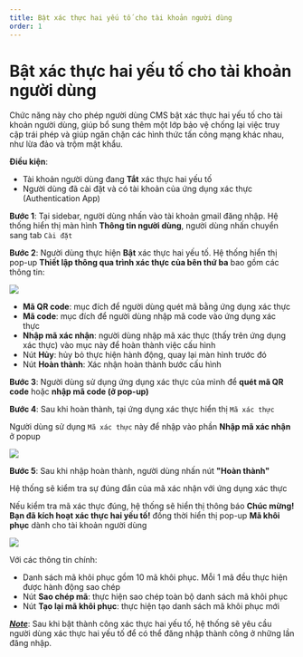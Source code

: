 ```yaml
---
title: Bật xác thực hai yếu tố cho tài khoản người dùng
order: 1
---
```


# Bật xác thực hai yếu tố cho tài khoản người dùng

Chức năng này cho phép người dùng CMS bật xác thực hai yếu tố cho tài khoản người dùng, giúp bổ sung thêm một lớp bảo vệ chống lại việc truy cập trái phép và giúp ngăn chặn các hình thức tấn công mạng khác nhau, như lừa đảo và trộm mật khẩu.

**Điều kiện**:

- Tài khoản người dùng đang **Tắt** xác thực hai yếu tố
- Người dùng đã cài đặt và có tài khoản của ứng dụng xác thực (Authentication App)

**Bước 1**: Tại sidebar, người dùng nhấn vào tài khoản gmail đăng nhập. Hệ thống hiển thị màn hình **Thông tin người dùng**, người dùng nhấn chuyển sang tab `Cài đặt`

**Bước 2**: Người dùng thực hiện **Bật** xác thực hai yếu tố. Hệ thống hiển thị pop-up **Thiết lập thông qua trình xác thực của bên thứ ba** bao gồm các thông tin:

![](../images/../../../images/pop-up-verify-config.png)

- **Mã QR code**: mục đích để người dùng quét mã bằng ứng dụng xác thực
- **Mã code**: mục đích để người dùng nhập mã code vào ứng dụng xác thực
- **Nhập mã xác nhận**: người dùng nhập mã xác thực (thấy trên ứng dụng xác thực) vào mục này để hoàn thành việc cấu hình
- Nút **Hủy**: hủy bỏ thực hiện hành động, quay lại màn hình trước đó
- Nút **Hoàn thành**: Xác nhận hoàn thành bước cấu hình

**Bước 3**: Người dùng sử dụng ứng dụng xác thực của mình để **quét mã QR code** hoặc **nhập mã code (ở pop-up)**

**Bước 4**: Sau khi hoàn thành, tại ứng dụng xác thực hiển thị `Mã xác thực`

Người dùng sử dụng `Mã xác thực` này để nhập vào phần **Nhập mã xác nhận** ở popup

![](../images/../../../images/pop-up-enter-verify-code.png)

**Bước 5**: Sau khi nhập hoàn thành, người dùng nhấn nút **"Hoàn thành"**

Hệ thống sẽ kiểm tra sự đúng đắn của mã xác nhận với ứng dụng xác thực

Nếu kiểm tra mã xác thực đúng, hệ thống sẽ hiển thị thông báo **Chúc mừng! Bạn đã kích hoạt xác thực hai yếu tố!** đồng thời hiển thị pop-up **Mã khôi phục** dành cho tài khoản người dùng

![](../images/../../../images/enable-2FA-user-successful.png)

Với các thông tin chính:

- Danh sách mã khôi phục gồm 10 mã khôi phục. Mỗi 1 mã đều thực hiện được hành động sao chép
- Nút **Sao chép mã**: thực hiện sao chép toàn bộ danh sách mã khôi phục
- Nút **Tạo lại mã khôi phục**: thực hiện tạo danh sách mã khôi phục mới

_**<u>Note</u>**_: Sau khi bật thành công xác thực hai yếu tố, hệ thống sẽ yêu cầu người dùng xác thực hai yếu tố để có thể đăng nhập thành công ở những lần đăng nhập.
